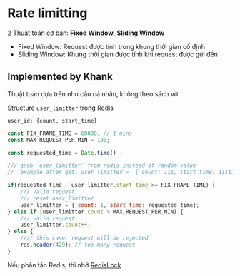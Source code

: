 # Rate limitting

2 Thuật toán cơ bản: **Fixed Window**, **Sliding Window**

- Fixed Window:  Request được tính trong khung thời gian cố định 
- Sliding Window: Khung thời gian được tính khi request được gửi đến 


## Implemented by Khank

Thuật toán dựa trên nhu cầu cá nhân, không theo sách vở

Structure `user_limitter` trong Redis

```
user_id: {count, start_time}
``` 

```javascript
const FIX_FRAME_TIME = 60000; // 1 mins
const MAX_REQUEST_PER_MIN = 100; 

const requested_time = Date.time() ; 

/// grab `user_limitter` from redis instead of random value
//  example after get: user_limitter =  { count: 111, start_time: 11111111}; 

if(requested_time - user_limitter.start_time >= FIX_FRAME_TIME) {
    /// valid request 
    /// reset user_limitter
    user_limitter = { count: 1, start_time: requested_time};
} else if (user_limitter.count > MAX_REQUEST_PER_MIN) {
    /// valid request 
    user_limitter.count++;
} else {
    //// this case: request will be rejected
    res.header(429); // too many request 
}
```

Nếu phân tán Redis, thì nhớ [RedisLock](https://redis.io/topics/distlock)